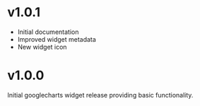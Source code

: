 v1.0.1
======

- Initial documentation
- Improved widget metadata
- New widget icon

v1.0.0
======

Initial googlecharts widget release providing basic functionality.
